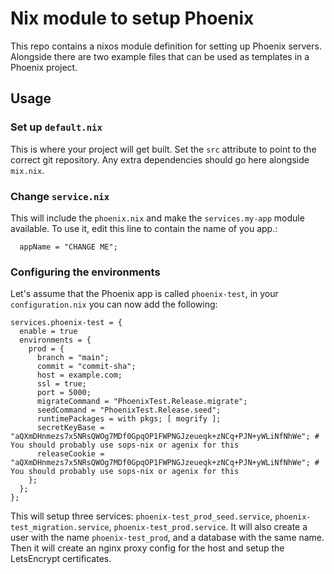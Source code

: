 # Nix module to setup Phoenix

This repo contains a nixos module definition for setting up Phoenix servers.
Alongside there are two example files that can be used as templates in a Phoenix project.

## Usage
### Set up `default.nix` 
This is where your project will get built. Set the `src` attribute to point to the correct git repository.
Any extra dependencies should go here alongside `mix.nix`.

### Change `service.nix`
This will include the `phoenix.nix` and make the `services.my-app` module available. To use it, edit this line to contain the name of you app.:
```
  appName = "CHANGE ME";
```

### Configuring the environments
Let's assume that the Phoenix app is called `phoenix-test`, in your `configuration.nix` you can now add the following:
```
services.phoenix-test = {
  enable = true
  environments = {
    prod = {
      branch = "main";
      commit = "commit-sha";     
      host = example.com;
      ssl = true;
      port = 5000;
      migrateCommand = "PhoenixTest.Release.migrate";
      seedCommand = "PhoenixTest.Release.seed";
      runtimePackages = with pkgs; [ mogrify ];
      secretKeyBase = "aQXmDHnmezs7x5NRsQWOg7MDf0GpqOP1FWPNGJzeueqk+zNCq+PJN+yWLiNfNhWe"; # You should probably use sops-nix or agenix for this
      releaseCookie = "aQXmDHnmezs7x5NRsQWOg7MDf0GpqOP1FWPNGJzeueqk+zNCq+PJN+yWLiNfNhWe"; # You should probably use sops-nix or agenix for this
    };
  };
};
```
This will setup three services: `phoenix-test_prod_seed.service`, `phoenix-test_migration.service`, `phoenix-test_prod.service`.
It will also create a user with the name `phoenix-test_prod`, and a database with the same name. Then it will create an nginx proxy config for the host and setup the LetsEncrypt certificates.
